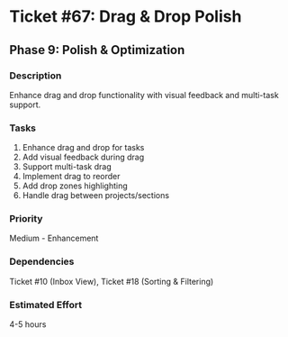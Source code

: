 # Ticket #67: Drag & Drop Polish

## Phase 9: Polish & Optimization

### Description

Enhance drag and drop functionality with visual feedback and multi-task support.

### Tasks

1. Enhance drag and drop for tasks
2. Add visual feedback during drag
3. Support multi-task drag
4. Implement drag to reorder
5. Add drop zones highlighting
6. Handle drag between projects/sections

### Priority

Medium - Enhancement

### Dependencies

Ticket #10 (Inbox View), Ticket #18 (Sorting & Filtering)

### Estimated Effort

4-5 hours
